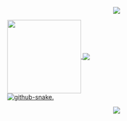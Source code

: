 <p align="center">
  <img src="https://capsule-render.vercel.app/api?type=waving&color=gradient&text=&height=100&section=header"/>
</p>

 <div>
  <a href="https://github.com/luabida">
   <img align="center" height="170" src="https://github-readme-stats.vercel.app/api/top-langs/?username=luabida&layout=compact&langs_count=16&theme=radical&hide=jupyter%20notebook"/>
  <img align="center" src="https://github-readme-stats.vercel.app/api?username=luabida&show_icons=true&theme=radical&include_all_commits=true&count_private=true&hide=issues"/>
</div>

<!-- ![GitHub-Mark-Light](https://github.com/luabida/luabida/blob/output/github-snake.svg)
![GitHub-Mark-Dark ](https://github.com/luabida/luabida/blob/output/github-snake-dark.svg) -->

<picture>
  <source media="(prefers-color-scheme: dark)" srcset="https://github.com/luabida/luabida/blob/output/github-snake-dark.svg">
  <source media="(prefers-color-scheme: light)" srcset="https://github.com/luabida/luabida/blob/output/github-snake.svg">
  <img alt="github-snake." src="">
</picture> 
  
<p align="center">
  <img src="https://capsule-render.vercel.app/api?type=waving&color=gradient&height=100&section=footer"/>
</p>
